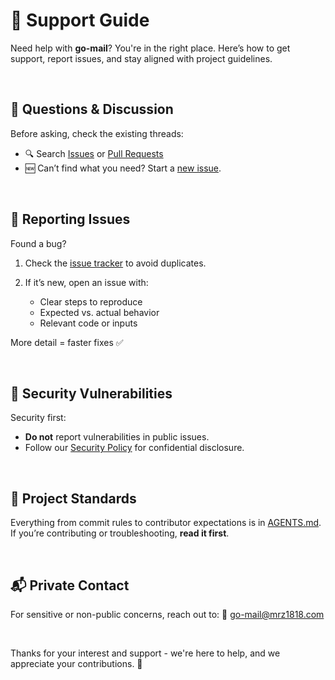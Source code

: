 # 🛟 Support Guide

Need help with **go-mail**? You're in the right place. Here’s how to get support, report issues, and stay aligned with project guidelines.

<br/>

## 💬 Questions & Discussion

Before asking, check the existing threads:

* 🔍 Search [Issues](https://github.com/mrz1836/go-mail/issues) or [Pull Requests](https://github.com/mrz1836/go-mail/pulls?q=is%3Apr+is%3Aopen+is%3Aclosed)
* 🆕 Can’t find what you need? Start a [new issue](https://github.com/mrz1836/go-mail/issues/new?template=question.yml).

<br/>

## 🐞 Reporting Issues

Found a bug?

1. Check the [issue tracker](https://github.com/mrz1836/go-mail/issues) to avoid duplicates.
2. If it’s new, open an issue with:

	* Clear steps to reproduce
	* Expected vs. actual behavior
	* Relevant code or inputs

More detail = faster fixes ✅

<br/>

## 🔐 Security Vulnerabilities

Security first:

* **Do not** report vulnerabilities in public issues.
* Follow our [Security Policy](SECURITY.md) for confidential disclosure.

<br/>

## 🧭 Project Standards

Everything from commit rules to contributor expectations is in [AGENTS.md](./AGENTS.md). If you’re contributing or troubleshooting, **read it first**.

<br/>

## 📬 Private Contact

For sensitive or non-public concerns, reach out to:
📧 [go-mail@mrz1818.com](mailto:go-mail@mrz1818.com)

<br/>

Thanks for your interest and support - we're here to help, and we appreciate your contributions. 🚀
